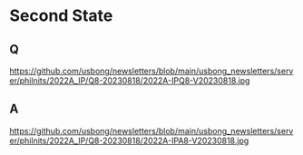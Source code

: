 # Second State

## Q

https://github.com/usbong/newsletters/blob/main/usbong_newsletters/server/philnits/2022A_IP/Q8-20230818/2022A-IPQ8-V20230818.jpg

## A

https://github.com/usbong/newsletters/blob/main/usbong_newsletters/server/philnits/2022A_IP/Q8-20230818/2022A-IPA8-V20230818.jpg
